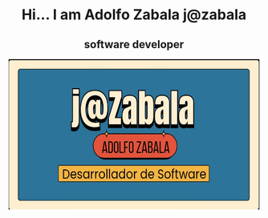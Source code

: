 <div align="center">
<h1 align="Center">Hi... I am Adolfo Zabala j@zabala</h1>
<h2 align="Center">software developer</h2>

<img src="./perfil.jpg"  width=500px height=300px>
</div>
<!--
**ADOLFOZABALA/ADOLFOZABALA** is a ✨ _special_ ✨ repository because its `README.md` (this file) appears on your GitHub profile.

Here are some ideas to get you started:

- 🔭 I’m currently working on ...
- 🌱 I’m currently learning ...
- 👯 I’m looking to collaborate on ...
- 🤔 I’m looking for help with ...
- 💬 Ask me about ...
- 📫 How to reach me: ...
- 😄 Pronouns: ...
- ⚡ Fun fact: ...
-->
